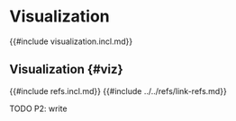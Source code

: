 # Visualization

{{#include visualization.incl.md}}

## Visualization {#viz}

{{#include refs.incl.md}}
{{#include ../../refs/link-refs.md}}

<div class="hidden">
TODO P2: write
</div>
